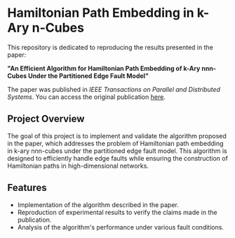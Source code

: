 # Hamiltonian Path Embedding in k-Ary n-Cubes

This repository is dedicated to reproducing the results presented in the paper:

**"An Efficient Algorithm for Hamiltonian Path Embedding of k-Ary nnn-Cubes Under the Partitioned Edge Fault Model"**

The paper was published in *IEEE Transactions on Parallel and Distributed Systems*. You can access the original publication [here](https://ieeexplore.ieee.org/abstract/document/10093117).

## Project Overview

The goal of this project is to implement and validate the algorithm proposed in the paper, which addresses the problem of Hamiltonian path embedding in k-ary nnn-cubes under the partitioned edge fault model. This algorithm is designed to efficiently handle edge faults while ensuring the construction of Hamiltonian paths in high-dimensional networks.

## Features

- Implementation of the algorithm described in the paper.
- Reproduction of experimental results to verify the claims made in the publication.
- Analysis of the algorithm's performance under various fault conditions.